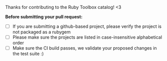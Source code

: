 Thanks for contributing to the Ruby Toolbox catalog! <3

**Before submitting your pull request:**

- [ ] If you are submitting a github-based project, please verify the project is not packaged as a rubygem
- [ ] Please make sure the projects are listed in case-insensitive alphabetical order
- [ ] Make sure the CI build passes, we validate your proposed changes in the test suite :)
